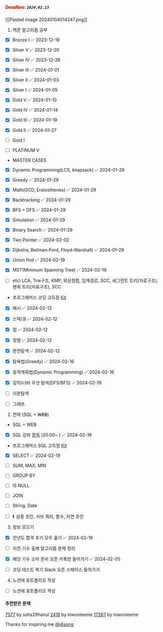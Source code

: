 
#####  <span style="color:red"><strong>Deadline:</strong></span> `2024.02.23`


![[Pasted image 20240104014247.png]]


1. 백준 알고리즘 공부
- [x] Bronze I ✅ 2023-12-19
- [x] Silver V ✅ 2023-12-20
- [x] Silver IV ✅ 2023-12-26
- [x] Silver III ✅ 2024-01-01
- [x] Silver II ✅ 2024-01-03
- [x] Silver I ✅ 2024-01-05
- [x] Gold V ✅ 2024-01-10
- [x] Gold IV ✅ 2024-01-14
- [x] Gold III ✅ 2024-01-19
- [x] Gold II ✅ 2024-01-27
- [ ] Gold I
- [ ] PLATINUM V


- MASTER CASES
- [x] Dynamic Programming(LCS, knapsack) ✅ 2024-01-29
- [x] Greedy ✅ 2024-01-29
- [x] Math(GCD, Eratosthenes) ✅ 2024-01-29
- [x] Backtracking ✅ 2024-01-29
- [x] BFS + DFS ✅ 2024-01-29
- [x] Simulation ✅ 2024-01-29
- [x] Binary Search ✅ 2024-01-29
- [x] Two Pointer ✅ 2024-02-02
- [x] Dijkstra, Bellman-Ford, Floyd-Warshall) ✅ 2024-01-29
- [x] Union find ✅ 2024-02-19
- [x] MST(Minimum Spanning Tree) ✅ 2024-02-19
- [ ] etc) LCA, Trie구조, KMP, 위상정렬, 임계경로, SCC, 세그먼트 트리(자료구조), 팬윅 트리(자료구조), SCC


- 프로그래머스 코딩 고득점 [Kit](https://school.programmers.co.kr/learn/challenges?tab=algorithm_practice_kit)
- [x] 해시 ✅ 2024-02-12
- [x] 스택/큐 ✅ 2024-02-12
- [x] 힙 ✅ 2024-02-12
- [x] 정렬 ✅ 2024-02-12
- [x] 완전탐색 ✅ 2024-02-12
- [x] 탐욕법(Greedy) ✅ 2024-02-16
- [x] 동적계획법(Dynamic Programming) ✅ 2024-02-16
- [x] 깊이/너비 우선 탐색(DFS/BFS) ✅ 2024-02-19
- [ ] 이분탐색
- [ ] 그래프


2. 전략 (SQL + ~~WEB~~)
- SQL + WEB
- [x] SQL 강좌 [정독](https://www.youtube.com/watch?v=vgIc4ctNFbc) (20:00~ ) ✅ 2024-02-19

- 프로그래머스 SQL 고득점 [Kit](https://school.programmers.co.kr/learn/challenges?tab=sql_practice_kit)
- [x] SELECT ✅ 2024-02-19
- [ ] SUM, MAX, MIN
- [ ] GROUP BY
- [ ] IS NULL
- [ ] JOIN
- [ ] String, Date
- [ ] ⏬ 삼중 조인, 서브 쿼리, 함수, 자연 조인


3. 정보 모으기
- [x] 전년도 합격 후기 모두 훑기 ✅ 2024-02-19
- [ ] 이전 기수 출제 알고리즘 문제 정리
- [x] 해당 기수 소마 준비 오픈 카톡방 들어가기 ✅ 2024-02-05
- [ ] 코딩 테스트 복기 Slack 오픈 스페이스 들어가기


4. 노션에 포트폴리오 작성
- [ ] 노션에 포트폴리오 작성


#### 추천받은 문제
[7577](https://www.acmicpc.net/problem/7577) by sshs29hanul
[2418](https://www.acmicpc.net/problem/2418) by inwooleeme
[17267](https://www.acmicpc.net/problem/17267) by inwooleeme


Thanks for inspiring me [@i4song](https://velog.io/@dnr6054/SW-Maestro-Checklist)
